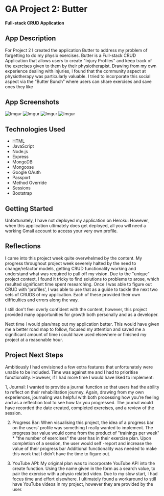 # GA Project 2: Butter

#### Full-stack CRUD Application

## App Description

For Project 2 I created the application Butter to address my problem of forgetting to do my physio exercises. Butter is a Full-stack CRUD Application that allows users to create "Injury Profiles" and keep track of the exercises given to them by their physiotherapist. Drawing from my own experience dealing with injuries, I found that the community aspect at physiotherapy was particularly valuable. I tried to incorporate this social aspect via the “Butter Bunch” where users can share exercises and save ones they like

## App Screenshots

![Imgur](https://i.imgur.com/CmdG6Hk.png)
![Imgur](https://i.imgur.com/XEl52dX.png)
![Imgur](https://i.imgur.com/EvwO3Tv.png)
![Imgur](https://i.imgur.com/7318yNm.png)

## Technologies Used

- HTML
- JavaScript
- Node.js
- Express
- MongoDB
- Mongoose
- Google OAuth
- Passport
- Method Override
- Sessions
- Bootstrap

## Getting Started

Unfortunately, I have not deployed my application on Heroku:
However, when this application ultimately does get deployed, all you will need a working Gmail account to access your very own profile.

## Reflections

I came into this project week quite overwhelmed by the content. My progress throughout project week severely halted by the need to change/refactor models, getting CRUD functionality working and understand what was required to pull off my vision. Due to the "unique" project context, I found it tricky to find solutions to problems to arose, which resulted significant time spent researching. Once I was able to figure out CRUD with 'profiles', I was able to use that as a guide to tackle the next two sets of CRUDS of my application. Each of these provided their own difficulties and errors along the way.

I still don't feel overly confident with the content, however, this project provided many opportunities for growth both personally and as a developer.

Next time I would plan/map out my application better. This would have given me a better road map to follow, focused my attention and saved me a significant amount of time i could have used elsewhere or finished my project at a reasonable hour.

## Project Next Steps

Ambitiously I had envisioned a few extra features that unfortunately were unable to be included. Time was against me and I had to prioritise functionality. However, if I had more time I would have liked to implement:

1, Journal: I wanted to provide a journal function so that users had the ability to reflect on their rehabilitation journey. Again, drawing from my own experiences, journaling was helpful with both processing how you’re feeling and as a reflection tool to see how far you progressed. The journal would have recorded the date created, completed exercises, and a review of the session.

2. Progress Bar: When visualising this project, the idea of a progress bar on the users' profile was something I really wanted to implement. The progress bar value would come from the product of "trainings per week" \* "the number of exercises" the user has in their exercise plan. Upon completion of a session, the user would self -report and increase the value of their progress bar Additional functionality was needed to make this work that I didn’t have the time to figure out.

3. YouTube API: My original plan was to incorporate YouTube API into the create function. Using the name given in the form as a search value, to pair the exercise with a physio related video. Due to my slow start, I had focus time and effort elsewhere. I ultimately found a workaround to still have YouTube videos in my project, however they are provided by the user.
